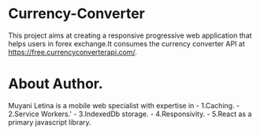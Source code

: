 # Currency-Converter
This project aims at creating a responsive progressive web application that helps users in forex exchange.It consumes the  currency converter API at https://free.currencyconverterapi.com/.
# About Author.
Muyani Letina is a mobile web specialist with expertise in 
    - 1.Caching.
    - 2.Service Workers.'
    - 3.IndexedDb storage.
    - 4.Responsivity.
    - 5.React as a primary javascript library.
